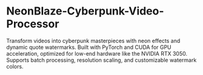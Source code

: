 # NeonBlaze-Cyberpunk-Video-Processor
Transform videos into cyberpunk masterpieces with neon effects and dynamic quote watermarks. Built with PyTorch and CUDA for GPU acceleration, optimized for low-end hardware like the NVIDIA RTX 3050. Supports batch processing, resolution scaling, and customizable watermark colors. 
